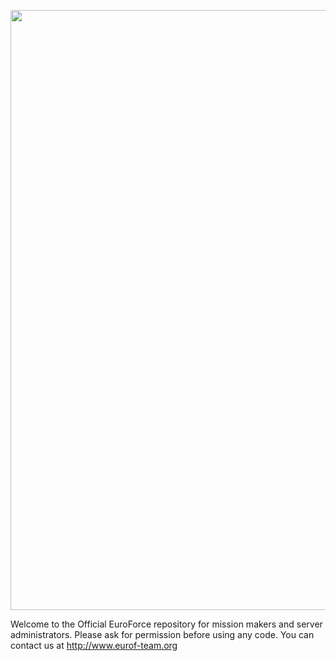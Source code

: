 <p align="center">
  <a href="http://www.eurof-team.org">
    <img src="https://i.imgur.com/yb6KIsa.jpg" width="960">
  </a>
</p>


Welcome to the Official EuroForce repository for mission makers and server administrators. Please ask for permission before using any code. You can contact us at http://www.eurof-team.org
